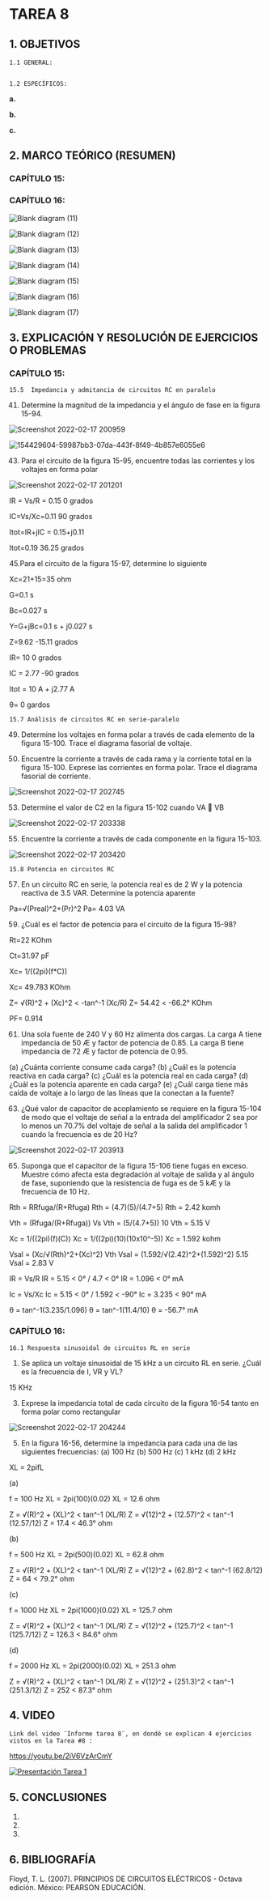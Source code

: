 # TAREA 8
## 1.	OBJETIVOS

	1.1	GENERAL: 


	1.2	ESPECÍFICOS:

**a.**	
		
**b.**	

**c.**	

## 2.	MARCO TEÓRICO (RESUMEN)

### CAPÍTULO 15: 
	

### CAPÍTULO 16:

![Blank diagram (11)](https://user-images.githubusercontent.com/93826527/154588686-c76128d4-5742-4559-9fce-433a781f7709.png)

![Blank diagram (12)](https://user-images.githubusercontent.com/93826527/154588840-fabe489d-a45c-42e4-966e-6e55238a4bcf.png)

![Blank diagram (13)](https://user-images.githubusercontent.com/93826527/154589071-d651861c-d418-43e1-b40d-4f5563644cb4.png)

![Blank diagram (14)](https://user-images.githubusercontent.com/93826527/154589313-578dad52-8962-4edc-b441-1e3efd15fe35.png)

![Blank diagram (15)](https://user-images.githubusercontent.com/93826527/154589484-9088279f-0015-4349-afa6-b67f22854cd7.png)

![Blank diagram (16)](https://user-images.githubusercontent.com/93826527/154589740-bae3c54a-3a47-451b-a233-4bea57e14a02.png)

![Blank diagram (17)](https://user-images.githubusercontent.com/93826527/154590256-ddeef3a9-fe97-4d07-b214-32ccbb871c82.png)



## 3.	EXPLICACIÓN Y RESOLUCIÓN DE EJERCICIOS O PROBLEMAS
	
### CAPÍTULO 15:

	15.5  Impedancia y admitancia de circuitos RC en paralelo

41. Determine la magnitud de la impedancia y el ángulo de fase en la figura 15-94. 

![Screenshot 2022-02-17 200959](https://user-images.githubusercontent.com/93826527/154598324-d3d0a6ae-8622-48aa-bfb0-88497dc60a9f.png)

![154429604-59987bb3-07da-443f-8f49-4b857e6055e6](https://user-images.githubusercontent.com/93826527/154598407-7c9aef0f-2734-4298-a898-c1ed656c9d6f.png)
 
43. Para el circuito de la figura 15-95, encuentre todas las corrientes y los voltajes en forma polar

![Screenshot 2022-02-17 201201](https://user-images.githubusercontent.com/93826527/154598498-591de5b5-31ae-45a4-a9e8-26716debf7d0.png)

IR = Vs/R = 0.15 0 grados

IC=Vs/Xc=0.11 90 grados

Itot=IR+jIC = 0.15+j0.11

Itot=0.19 36.25 grados

45.Para el circuito de la figura 15-97, determine lo siguiente

Xc=21+15=35 ohm

G=0.1 s

Bc=0.027 s

Y=G+jBc=0.1 s + j0.027 s

Z=9.62 -15.11 grados

IR= 10 0 grados

IC = 2.77 -90 grados

Itot = 10 A + j2.77 A

θ= 0 gardos

	15.7 Análisis de circuitos RC en serie-paralelo

49. Determine los voltajes en forma polar a través de cada elemento de la figura 15-100. Trace el diagrama fasorial de voltaje. 

51. Encuentre la corriente a través de cada rama y la corriente total en la figura 15-100. Exprese las corrientes en forma polar. Trace el diagrama fasorial de corriente.

![Screenshot 2022-02-17 202745](https://user-images.githubusercontent.com/93826527/154600038-131a43ec-3e10-49d1-bfe8-164396b3175f.png)

53. Determine el valor de C2 en la figura 15-102 cuando VA  VB

![Screenshot 2022-02-17 203338](https://user-images.githubusercontent.com/93826527/154600632-024b71b4-7886-4840-af11-55675aadce51.png)


55. Encuentre la corriente a través de cada componente en la figura 15-103.

![Screenshot 2022-02-17 203420](https://user-images.githubusercontent.com/93826527/154600691-e5c21510-a609-49ea-8546-a5664c6cbda7.png)

	15.8 Potencia en circuitos RC

57. En un circuito RC en serie, la potencia real es de 2 W y la potencia reactiva de 3.5 VAR. Determine la potencia aparente

Pa=√(Preal)^2+(Pr)^2
Pa= 4.03 VA

59. ¿Cuál es el factor de potencia para el circuito de la figura 15-98?

Rt=22 KOhm

Ct=31.97 pF

Xc= 1/((2pi)(f*C))

Xc= 49.783 KOhm

Z= √(R)^2 + (Xc)^2 < -tan^-1 (Xc/R)
Z= 54.42 < -66.2° KOhm

PF= 0.914

61. Una sola fuente de 240 V y 60 Hz alimenta dos cargas. La carga A tiene impedancia de 50 Æ y factor de potencia de 0.85. La carga B tiene impedancia de 72 Æ y factor de potencia de 0.95.

(a) ¿Cuánta corriente consume cada carga?
(b) ¿Cuál es la potencia reactiva en cada carga?
(c) ¿Cuál es la potencia real en cada carga?
(d) ¿Cuál es la potencia aparente en cada carga?
(e) ¿Cuál carga tiene más caída de voltaje a lo largo de las líneas que la conectan a la fuente?

63. ¿Qué valor de capacitor de acoplamiento se requiere en la figura 15-104 de modo que el voltaje de señal a la entrada del amplificador 2 sea por lo menos un 70.7% del voltaje de señal a la salida del amplificador 1 cuando la frecuencia es de 20 Hz?

![Screenshot 2022-02-17 203913](https://user-images.githubusercontent.com/93826527/154601188-3344f502-6c3b-45ed-a62d-970d3fdd172d.png)

65. Suponga que el capacitor de la figura 15-106 tiene fugas en exceso. Muestre cómo afecta esta degradación al voltaje de salida y al ángulo de fase, suponiendo que la resistencia de fuga es de 5 kÆ y la frecuencia de 10 Hz.

Rth = RRfuga/(R+Rfuga) Rth = (4.7)(5)/(4.7+5) Rth = 2.42 komh

Vth = (Rfuga/(R+Rfuga)) Vs Vth = (5/(4.7+5)) 10 Vth = 5.15 V

Xc = 1/((2pi)(f)(C))
Xc = 1/((2pi)(10)(10x10^-5))
Xc = 1.592 kohm

Vsal = (Xc/√(Rth)^2+(Xc)^2) Vth
Vsal = (1.592/√(2.42)^2+(1.592)^2) 5.15
Vsal = 2.83 V

IR = Vs/R
IR = 5.15 < 0° / 4.7 < 0°
IR = 1.096 < 0° mA

Ic = Vs/Xc
Ic = 5.15 < 0° / 1.592 < -90°
Ic = 3.235 < 90° mA

θ = tan^-1(3.235/1.096)
θ = tan^-1(11.4/10)
θ = -56.7° mA



### CAPÍTULO 16:

	16.1 Respuesta sinusoidal de circuitos RL en serie

1. Se aplica un voltaje sinusoidal de 15 kHz a un circuito RL en serie. ¿Cuál es la frecuencia de I, VR y VL?

15 KHz

3. Exprese la impedancia total de cada circuito de la figura 16-54 tanto en forma polar como rectangular

![Screenshot 2022-02-17 204244](https://user-images.githubusercontent.com/93826527/154601518-394ad32c-05f8-4780-b4a1-d7466a30f0db.png)


5. En la figura 16-56, determine la impedancia para cada una de las siguientes frecuencias:
(a) 100 Hz (b) 500 Hz (c) 1 kHz (d) 2 kHz

XL = 2pifL

(a)

f = 100 Hz
XL = 2pi(100)(0.02)
XL = 12.6 ohm

Z = √(R)^2 + (XL)^2 < tan^-1 (XL/R)
Z = √(12)^2 + (12.57)^2 < tan^-1 (12.57/12)
Z = 17.4 < 46.3° ohm

(b)

f = 500 Hz
XL = 2pi(500)(0.02)
XL = 62.8 ohm

Z = √(R)^2 + (XL)^2 < tan^-1 (XL/R)
Z = √(12)^2 + (62.8)^2 < tan^-1 (62.8/12)
Z = 64 < 79.2° ohm

(c)

f = 1000 Hz
XL = 2pi(1000)(0.02)
XL = 125.7 ohm

Z = √(R)^2 + (XL)^2 < tan^-1 (XL/R)
Z = √(12)^2 + (125.7)^2 < tan^-1 (125.7/12)
Z = 126.3 < 84.6° ohm

(d)

f = 2000 Hz
XL = 2pi(2000)(0.02)
XL = 251.3 ohm

Z = √(R)^2 + (XL)^2 < tan^-1 (XL/R)
Z = √(12)^2 + (251.3)^2 < tan^-1 (251.3/12)
Z = 252 < 87.3° ohm




## 4.	VIDEO
	
	Link del video ¨Informe tarea 8¨, en dondé se explican 4 ejercicios vistos en la Tarea #8 :
	
https://youtu.be/2iV6VzArCmY
	
	
[![Presentación Tarea 1](https://img.youtube.com/vi/2iV6VzArCmY/0.jpg)](https://www.youtube.com/watch?v=2iV6VzArCmY)
	
## 5.	CONCLUSIONES
        
   1.
   
   2.
   
   3.
   

## 6.	BIBLIOGRAFÍA

Floyd, T. L. (2007). PRINCIPIOS DE CIRCUITOS ELÉCTRICOS - Octava edición. México: PEARSON EDUCACIÓN.

